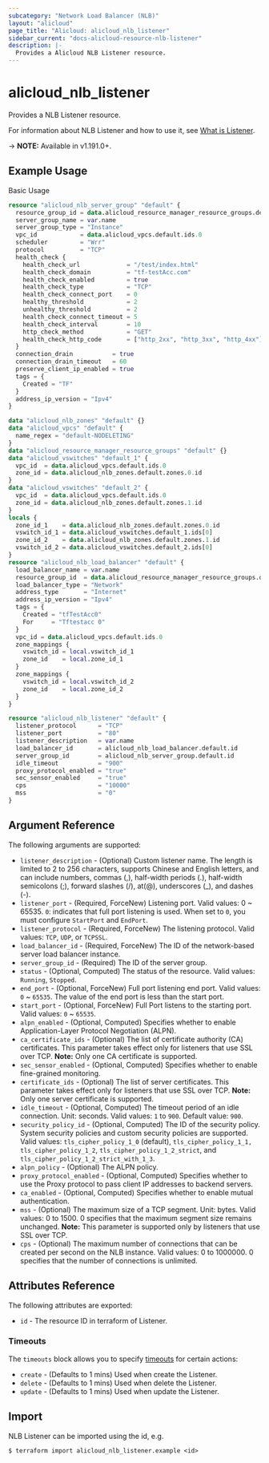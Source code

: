 ```yaml
---
subcategory: "Network Load Balancer (NLB)"
layout: "alicloud"
page_title: "Alicloud: alicloud_nlb_listener"
sidebar_current: "docs-alicloud-resource-nlb-listener"
description: |-
  Provides a Alicloud NLB Listener resource.
---
```


# alicloud\_nlb\_listener

Provides a NLB Listener resource.

For information about NLB Listener and how to use it, see [What is Listener](https://www.alibabacloud.com/help/en/server-load-balancer/latest/createlistener-nl).

-> **NOTE:** Available in v1.191.0+.

## Example Usage

Basic Usage

```terraform
resource "alicloud_nlb_server_group" "default" {
  resource_group_id = data.alicloud_resource_manager_resource_groups.default.ids.0
  server_group_name = var.name
  server_group_type = "Instance"
  vpc_id            = data.alicloud_vpcs.default.ids.0
  scheduler         = "Wrr"
  protocol          = "TCP"
  health_check {
    health_check_url             = "/test/index.html"
    health_check_domain          = "tf-testAcc.com"
    health_check_enabled         = true
    health_check_type            = "TCP"
    health_check_connect_port    = 0
    healthy_threshold            = 2
    unhealthy_threshold          = 2
    health_check_connect_timeout = 5
    health_check_interval        = 10
    http_check_method            = "GET"
    health_check_http_code       = ["http_2xx", "http_3xx", "http_4xx"]
  }
  connection_drain           = true
  connection_drain_timeout   = 60
  preserve_client_ip_enabled = true
  tags = {
    Created = "TF"
  }
  address_ip_version = "Ipv4"
}

data "alicloud_nlb_zones" "default" {}
data "alicloud_vpcs" "default" {
  name_regex = "default-NODELETING"
}
data "alicloud_resource_manager_resource_groups" "default" {}
data "alicloud_vswitches" "default_1" {
  vpc_id  = data.alicloud_vpcs.default.ids.0
  zone_id = data.alicloud_nlb_zones.default.zones.0.id
}
data "alicloud_vswitches" "default_2" {
  vpc_id  = data.alicloud_vpcs.default.ids.0
  zone_id = data.alicloud_nlb_zones.default.zones.1.id
}
locals {
  zone_id_1    = data.alicloud_nlb_zones.default.zones.0.id
  vswitch_id_1 = data.alicloud_vswitches.default_1.ids[0]
  zone_id_2    = data.alicloud_nlb_zones.default.zones.1.id
  vswitch_id_2 = data.alicloud_vswitches.default_2.ids[0]
}
resource "alicloud_nlb_load_balancer" "default" {
  load_balancer_name = var.name
  resource_group_id  = data.alicloud_resource_manager_resource_groups.default.ids.0
  load_balancer_type = "Network"
  address_type       = "Internet"
  address_ip_version = "Ipv4"
  tags = {
    Created = "tfTestAcc0"
    For     = "Tftestacc 0"
  }
  vpc_id = data.alicloud_vpcs.default.ids.0
  zone_mappings {
    vswitch_id = local.vswitch_id_1
    zone_id    = local.zone_id_1
  }
  zone_mappings {
    vswitch_id = local.vswitch_id_2
    zone_id    = local.zone_id_2
  }
}

resource "alicloud_nlb_listener" "default" {
  listener_protocol      = "TCP"
  listener_port          = "80"
  listener_description   = var.name
  load_balancer_id       = alicloud_nlb_load_balancer.default.id
  server_group_id        = alicloud_nlb_server_group.default.id
  idle_timeout           = "900"
  proxy_protocol_enabled = "true"
  sec_sensor_enabled     = "true"
  cps                    = "10000"
  mss                    = "0"
}
```

## Argument Reference

The following arguments are supported:

* `listener_description` - (Optional) Custom listener name. The length is limited to 2 to 256 characters, supports Chinese and English letters, and can include numbers, commas (,), half-width periods (.), half-width semicolons (;), forward slashes (/), at(@), underscores (_), and dashes (-).
* `listener_port` - (Required, ForceNew) Listening port. Valid values: 0 ~ 65535. `0`: indicates that full port listening is used. When set to `0`, you must configure `StartPort` and `EndPort`.
* `listener_protocol` - (Required, ForceNew) The listening protocol. Valid values: `TCP`, `UDP`, or `TCPSSL`.
* `load_balancer_id` - (Required, ForceNew) The ID of the network-based server load balancer instance.
* `server_group_id` - (Required) The ID of the server group.
* `status` - (Optional, Computed) The status of the resource. Valid values: `Running`, `Stopped`.
* `end_port` - (Optional, ForceNew) Full port listening end port. Valid values: `0` ~ `65535`. The value of the end port is less than the start port.
* `start_port` - (Optional, ForceNew) Full Port listens to the starting port. Valid values: `0` ~ `65535`.
* `alpn_enabled` - (Optional, Computed) Specifies whether to enable Application-Layer Protocol Negotiation (ALPN).
* `ca_certificate_ids` - (Optional) The list of certificate authority (CA) certificates. This parameter takes effect only for listeners that use SSL over TCP. **Note:** Only one CA certificate is supported.
* `sec_sensor_enabled` - (Optional, Computed) Specifies whether to enable fine-grained monitoring.
* `certificate_ids` - (Optional) The list of server certificates. This parameter takes effect only for listeners that use SSL over TCP. **Note:** Only one server certificate is supported.
* `idle_timeout` - (Optional, Computed) The timeout period of an idle connection. Unit: seconds. Valid values: `1` to `900`. Default value: `900`.
* `security_policy_id` - (Optional, Computed) The ID of the security policy. System security policies and custom security policies are supported. Valid values: `tls_cipher_policy_1_0` (default), `tls_cipher_policy_1_1,` `tls_cipher_policy_1_2`, `tls_cipher_policy_1_2_strict`, and `tls_cipher_policy_1_2_strict_with_1_3`.
* `alpn_policy` - (Optional) The ALPN policy.
* `proxy_protocol_enabled` - (Optional, Computed) Specifies whether to use the Proxy protocol to pass client IP addresses to backend servers.
* `ca_enabled` - (Optional, Computed) Specifies whether to enable mutual authentication.
* `mss` - (Optional) The maximum size of a TCP segment. Unit: bytes. Valid values: 0 to 1500. 0 specifies that the maximum segment size remains unchanged. **Note:** This parameter is supported only by listeners that use SSL over TCP.
* `cps` - (Optional) The maximum number of connections that can be created per second on the NLB instance. Valid values: 0 to 1000000. 0 specifies that the number of connections is unlimited.

## Attributes Reference

The following attributes are exported:

* `id` - The resource ID in terraform of Listener.

### Timeouts

The `timeouts` block allows you to specify [timeouts](https://www.terraform.io/docs/configuration-0-11/resources.html#timeouts) for certain actions:

* `create` - (Defaults to 1 mins) Used when create the Listener.
* `delete` - (Defaults to 1 mins) Used when delete the Listener.
* `update` - (Defaults to 1 mins) Used when update the Listener.

## Import

NLB Listener can be imported using the id, e.g.

```shell
$ terraform import alicloud_nlb_listener.example <id>
```